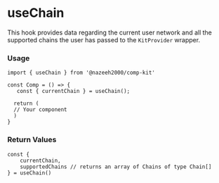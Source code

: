 # useChain
This hook provides data regarding the current user network and all the supported chains the user has passed to the `KitProvider` wrapper.

### Usage
```tsx
import { useChain } from '@nazeeh2000/comp-kit'

const Comp = () => {
   const { currentChain } = useChain();
  
  return (
  // Your component
  )
}
```
### Return Values
```tsx
const {
    currentChain,
    supportedChains // returns an array of Chains of type Chain[]
} = useChain()
```